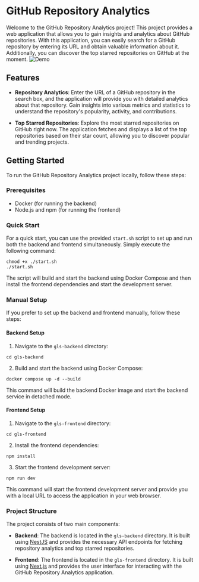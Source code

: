 # GitHub Repository Analytics

Welcome to the GitHub Repository Analytics project! This project provides a web application that allows you to gain insights and analytics about GitHub repositories. With this application, you can easily search for a GitHub repository by entering its URL and obtain valuable information about it. Additionally, you can discover the top starred repositories on GitHub at the moment.
![Demo](https://github.com/luismvaldez/gls/main/demo.gif)
## Features

- **Repository Analytics**: Enter the URL of a GitHub repository in the search box, and the application will provide you with detailed analytics about that repository. Gain insights into various metrics and statistics to understand the repository's popularity, activity, and contributions.

- **Top Starred Repositories**: Explore the most starred repositories on GitHub right now. The application fetches and displays a list of the top repositories based on their star count, allowing you to discover popular and trending projects.

## Getting Started

To run the GitHub Repository Analytics project locally, follow these steps:

### Prerequisites

- Docker (for running the backend)
- Node.js and npm (for running the frontend)

### Quick Start

For a quick start, you can use the provided `start.sh` script to set up and run both the backend and frontend simultaneously. Simply execute the following command:

```
chmod +x ./start.sh
./start.sh
```

The script will build and start the backend using Docker Compose and then install the frontend dependencies and start the development server.

### Manual Setup

If you prefer to set up the backend and frontend manually, follow these steps:


#### Backend Setup

1. Navigate to the `gls-backend` directory:
```
cd gls-backend
```

2. Build and start the backend using Docker Compose:
```
docker compose up -d --build
```

This command will build the backend Docker image and start the backend service in detached mode.

#### Frontend Setup

1. Navigate to the `gls-frontend` directory:
```
cd gls-frontend
```

2. Install the frontend dependencies:
```
npm install
```
3. Start the frontend development server:
```
npm run dev
```

This command will start the frontend development server and provide you with a local URL to access the application in your web browser.

### Project Structure

The project consists of two main components:

- **Backend**: The backend is located in the `gls-backend` directory. It is built using [NestJS](https://nestjs.com/) and provides the necessary API endpoints for fetching repository analytics and top starred repositories.

- **Frontend**: The frontend is located in the `gls-frontend` directory. It is built using [Next.js](https://nextjs.org/) and provides the user interface for interacting with the GitHub Repository Analytics application.
